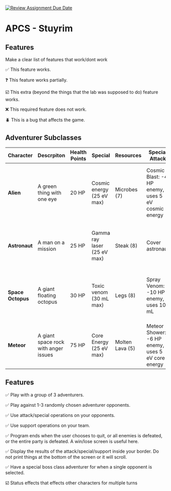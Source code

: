 [![Review Assignment Due Date](https://classroom.github.com/assets/deadline-readme-button-22041afd0340ce965d47ae6ef1cefeee28c7c493a6346c4f15d667ab976d596c.svg)](https://classroom.github.com/a/KprAwj1n)
# APCS - Stuyrim

## Features

Make a clear list of features that work/dont work

:white_check_mark: This feature works.

:question: This feature works partially.

:ballot_box_with_check: This extra (beyond the things that the lab was supposed to do) feature works.

:x: This required feature does not work.

:beetle: This is a bug that affects the game.


## Adventurer Subclasses

| Character | Descrpiton | Health Points | Special | Resources | Special Attack | Attack | Support |
|---|---|---|---|---|---|---|---|
| **Alien** | A green thing with one eye | 20 HP | Cosmic energy (25 eV max) | Microbes (7) | Cosmic Blast: -4 HP enemy, uses 5 eV cosmic energy| Random: Punch (-3 HP), Kick (-4 HP), Miss (0 HP) | Eats microbes and recharges restore 4HP and 3 Special / heal boss (+5HP) |
| **Astronaut** | A man on a mission | 25 HP | Gamma ray laser (25 eV max) | Steak (8) | Cover astronaut | Random: Punch (-3 HP), Kick (-4 HP), Miss (0 HP) | Gives steak to restore special, eats steak to restore 4HP and 3 special |
| **Space Octopus** | A giant floating octopus | 30 HP | Toxic venom (30 mL max) | Legs (8) | Spray Venom: -10 HP enemy, uses 10 mL | Suffocate: 2-5 sec (random), -1 HP per second, Kick (Random damage) | Swims away to restore HP|
| **Meteor** | A giant space rock with anger issues | 75 HP | Core Energy (25 eV max) | Molten Lava (5) | Meteor Shower: -6 HP enemy, uses 5 eV core energy | Random: Throw rock (-5 HP), Burn (-7 HP), Miss (-0 HP) | Uses enchanted molten lava, regenerates self or other HP |

## Features
:white_check_mark: Play with a group of 3 adventurers.

:white_check_mark: Play against 1-3 randomly chosen adventurer opponents.

:white_check_mark: Use attack/special operations on your opponents.

:white_check_mark: Use support operations on your team.

:white_check_mark: Program ends when the user chooses to quit, or all enemies is defeated, or the entire party is defeated. A win/lose screen is useful here.

:white_check_mark: Display the results of the attack/special/support inside your border. Do not print things at the bottom of the screen or it will scroll.

:white_check_mark: Have a special boss class adventurer for when a single opponent is selected.

:ballot_box_with_check: Status effects that effects other characters for multiple turns 

